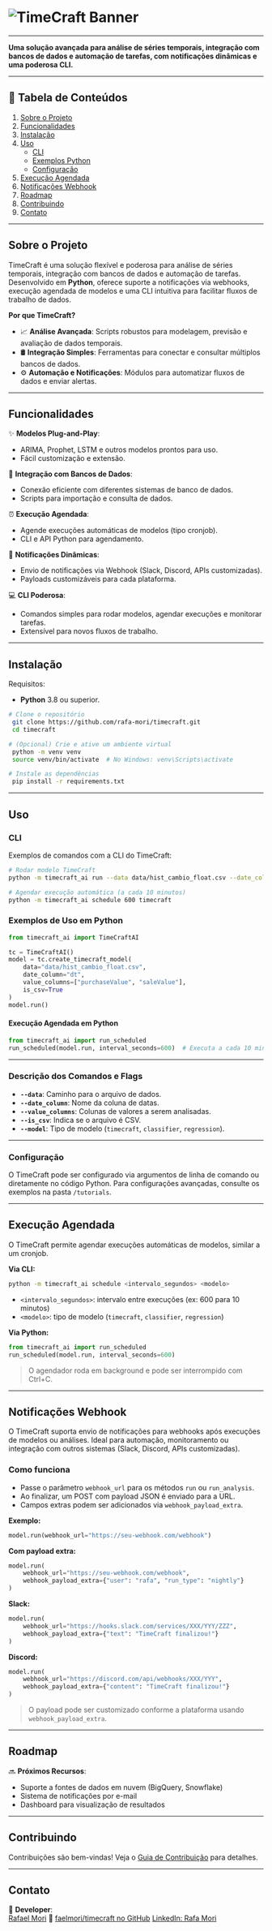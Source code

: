# ![TimeCraft Banner](/docs/assets/top_banner.png)

---

**Uma solução avançada para análise de séries temporais, integração com bancos de dados e automação de tarefas, com notificações dinâmicas e uma poderosa CLI.**

---

## 📖 Tabela de Conteúdos

1. [Sobre o Projeto](#sobre-o-projeto)
2. [Funcionalidades](#funcionalidades)
3. [Instalação](#instalação)
4. [Uso](#uso)
    - [CLI](#cli)
    - [Exemplos Python](#exemplos-de-uso-em-python)
    - [Configuração](#configuração)
5. [Execução Agendada](#execução-agendada)
6. [Notificações Webhook](#notificações-webhook)
7. [Roadmap](#roadmap)
8. [Contribuindo](#contribuindo)
9. [Contato](#contato)

---

## **Sobre o Projeto**

TimeCraft é uma solução flexível e poderosa para análise de séries temporais, integração com bancos de dados e automação de tarefas. Desenvolvido em **Python**, oferece suporte a notificações via webhooks, execução agendada de modelos e uma CLI intuitiva para facilitar fluxos de trabalho de dados.

**Por que TimeCraft?**

- 📈 **Análise Avançada**: Scripts robustos para modelagem, previsão e avaliação de dados temporais.
- 🛢️ **Integração Simples**: Ferramentas para conectar e consultar múltiplos bancos de dados.
- ⚙️ **Automação e Notificações**: Módulos para automatizar fluxos de dados e enviar alertas.

---

## **Funcionalidades**

✨ **Modelos Plug-and-Play**:

- ARIMA, Prophet, LSTM e outros modelos prontos para uso.
- Fácil customização e extensão.

🔗 **Integração com Bancos de Dados**:

- Conexão eficiente com diferentes sistemas de banco de dados.
- Scripts para importação e consulta de dados.

⏰ **Execução Agendada**:

- Agende execuções automáticas de modelos (tipo cronjob).
- CLI e API Python para agendamento.

🔔 **Notificações Dinâmicas**:

- Envio de notificações via Webhook (Slack, Discord, APIs customizadas).
- Payloads customizáveis para cada plataforma.

💻 **CLI Poderosa**:

- Comandos simples para rodar modelos, agendar execuções e monitorar tarefas.
- Extensível para novos fluxos de trabalho.

---

## **Instalação**

Requisitos:

- **Python** 3.8 ou superior.

```bash
# Clone o repositório
 git clone https://github.com/rafa-mori/timecraft.git
 cd timecraft

# (Opcional) Crie e ative um ambiente virtual
 python -m venv venv
 source venv/bin/activate  # No Windows: venv\Scripts\activate

# Instale as dependências
 pip install -r requirements.txt
```

---

## **Uso**

### CLI

Exemplos de comandos com a CLI do TimeCraft:

```bash
# Rodar modelo TimeCraft
python -m timecraft_ai run --data data/hist_cambio_float.csv --date_column dt --value_columns purchaseValue,saleValue --is_csv

# Agendar execução automática (a cada 10 minutos)
python -m timecraft_ai schedule 600 timecraft
```

### **Exemplos de Uso em Python**

```python
from timecraft_ai import TimeCraftAI

tc = TimeCraftAI()
model = tc.create_timecraft_model(
    data="data/hist_cambio_float.csv",
    date_column="dt",
    value_columns=["purchaseValue", "saleValue"],
    is_csv=True
)
model.run()
```

#### **Execução Agendada em Python**

```python
from timecraft_ai import run_scheduled
run_scheduled(model.run, interval_seconds=600)  # Executa a cada 10 minutos
```

---

### **Descrição dos Comandos e Flags**

- **`--data`**: Caminho para o arquivo de dados.
- **`--date_column`**: Nome da coluna de datas.
- **`--value_columns`**: Colunas de valores a serem analisadas.
- **`--is_csv`**: Indica se o arquivo é CSV.
- **`--model`**: Tipo de modelo (`timecraft`, `classifier`, `regression`).

---

### **Configuração**

O TimeCraft pode ser configurado via argumentos de linha de comando ou diretamente no código Python. Para configurações avançadas, consulte os exemplos na pasta `/tutorials`.

---

## **Execução Agendada**

O TimeCraft permite agendar execuções automáticas de modelos, similar a um cronjob.

**Via CLI:**

```bash
python -m timecraft_ai schedule <intervalo_segundos> <modelo>
```

- `<intervalo_segundos>`: intervalo entre execuções (ex: 600 para 10 minutos)
- `<modelo>`: tipo de modelo (`timecraft`, `classifier`, `regression`)

**Via Python:**

```python
from timecraft_ai import run_scheduled
run_scheduled(model.run, interval_seconds=600)
```

> O agendador roda em background e pode ser interrompido com Ctrl+C.

---

## **Notificações Webhook**

O TimeCraft suporta envio de notificações para webhooks após execuções de modelos ou análises. Ideal para automação, monitoramento ou integração com outros sistemas (Slack, Discord, APIs customizadas).

### Como funciona

- Passe o parâmetro `webhook_url` para os métodos `run` ou `run_analysis`.
- Ao finalizar, um POST com payload JSON é enviado para a URL.
- Campos extras podem ser adicionados via `webhook_payload_extra`.

**Exemplo:**

```python
model.run(webhook_url="https://seu-webhook.com/webhook")
```

**Com payload extra:**

```python
model.run(
    webhook_url="https://seu-webhook.com/webhook",
    webhook_payload_extra={"user": "rafa", "run_type": "nightly"}
)
```

**Slack:**

```python
model.run(
    webhook_url="https://hooks.slack.com/services/XXX/YYY/ZZZ",
    webhook_payload_extra={"text": "TimeCraft finalizou!"}
)
```

**Discord:**

```python
model.run(
    webhook_url="https://discord.com/api/webhooks/XXX/YYY",
    webhook_payload_extra={"content": "TimeCraft finalizou!"}
)
```

> O payload pode ser customizado conforme a plataforma usando `webhook_payload_extra`.

---

## **Roadmap**

🔜 **Próximos Recursos**:

- Suporte a fontes de dados em nuvem (BigQuery, Snowflake)
- Sistema de notificações por e-mail
- Dashboard para visualização de resultados

---

## **Contribuindo**

Contribuições são bem-vindas! Veja o [Guia de Contribuição](/CONTRIBUTING.md) para detalhes.

---

## **Contato**

💌 **Developer**:  
[Rafael Mori](mailto:faelmori@gmail.com)
💼 [faelmori/timecraft no GitHub](https://github.com/rafa-mori/timecraft)
[LinkedIn: Rafa Mori](https://www.linkedin.com/in/rafa-mori)
